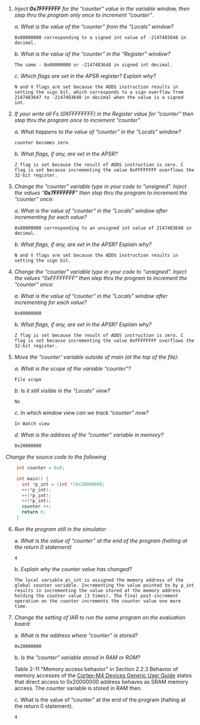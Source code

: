 1. *Inject **0x7FFFFFFF** for the “counter” value in the variable window, then step thru the program only once to increment “counter”*.

   *a. What is the value of the “counter” from the “Locals” window?*

	`0x80000000 corresponding to a signed int value of -2147483648 in decimal.`

   *b. What is the value of the “counter” in the “Register” window?*

	`The same - 0x80000000 or -2147483648 in signed int decimal.`

   *c. Which flags are set in the APSR register? Explain why?*

	`N and V flags are set because the ADDS instruction results in setting the sign bit, which corresponds
to a sign overflow from 2147483647 to -2147483648 in decimal when the value is a signed int.`

2. *If your write all Fs (0XFFFFFFFF) in the Register value for “counter” then step thru the program once to increment “counter”*

   *a. What happens to the value of “counter” in the “Locals” window?*

	`counter becomes zero`

   *b. What flags, if any, are set in the APSR?*

	`Z flag is set because the result of ADDS instruction is zero. C flag is set because incrementing the value 0xFFFFFFFF overflows the 32-bit register.`

3. *Change the “counter” variable type in your code to “unsigned”. Inject the values “**0x7FFFFFFF**” then step thru the program to increment the “counter” once:*

   *a. What is the value of “counter” in the “Locals” window after incrementing for each value?*

	`0x80000000 corresponding to an unsigned int value of 2147483648 in decimal.`

   *b. What flags, if any, are set in the APSR? Explain why?*

	`N and V flags are set because the ADDS instruction results in setting the sign bit.`

4. *Change the “counter” variable type in your code to “unsigned”. Inject the values “0xFFFFFFFF” then step thru the program to increment the “counter” once:*

   *a. What is the value of “counter” in the “Locals” window after incrementing for each value?*

	`0x00000000`

   b. *What flags, if any, are set in the APSR? Explain why?*

	`Z flag is set because the result of ADDS instruction is zero. C flag is set because incrementing the value 0xFFFFFFFF overflows the 32-bit register.`

5. *Move the “counter’ variable outside of main (at the top of the file):*

   *a. What is the scope of the variable “counter”?*

	`File scope`

   *b. Is it still visible in the “Locals” view?*

	`No`

   *c. In which window view can we track “counter” now?*

	`In Watch view`

   *d. What is the address of the “counter” variable in memory?*

	`0x20000000`

*Change the source code to the following*

```c		
	int counter = 0x0;

	int main() {
	  int *p_int = (int *)0x20000000;
	  ++(*p_int);
	  ++(*p_int);
	  ++(*p_int);
	  counter ++;
	  return 0;
	}
```

6. *Run the program still in the simulator:*

   a. *What is the value of “counter” at the end of the program (halting at the return 0 statement)*

	`4`

   b. *Explain why the counter value has changed?*

	`The local variable p\_int is assigned the memory address of the global counter variable. Incrementing the value pointed to by p_int results in incrementing the value stored at the memory address holding the counter value (3 times). The final post-increment operation on the counter increments the counter value one more time.`

7. *Change the setting of IAR to run the same program on the evaluation board:*

   a. *What is the address where “counter” is stored?*
		
	`0x20000000`

   b. *Is the “counter” variable stored in RAM or ROM?*

	Table 2-11 "Memory access behavior" in Section 2.2.3 Behavior of memory accesses of the <a href="http://infocenter.arm.com/help/topic/com.arm.doc.dui0553b/DUI0553.pdf">Cortex-M4 Devices Generic User Guide</a> states that direct access to 0x20000000 address behaves as SRAM memory access. The counter variable is stored in RAM then. 

   c. What is the value of “counter” at the end of the program (halting at the return 0 statement).

	`4`
